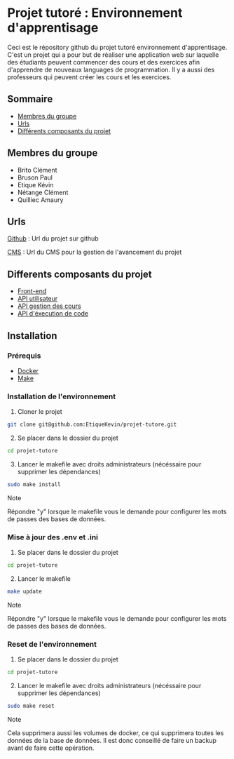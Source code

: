 # Projet tutoré : Environnement d'apprentisage

Ceci est le répository github du projet tutoré environnement d'apprentisage. C'est un projet qui a pour but de réaliser une application web sur laquelle des étudiants peuvent commencer des cours et des exercices afin d'apprendre de nouveaux languages de programmation. Il y a aussi des professeurs qui peuvent créer les cours et les exercices.

## Sommaire

- [Membres du groupe](#membres-du-groupe)
- [Urls](#urls)
- [Différents composants du projet](#differents-composants-du-projet)

## Membres du groupe
- Brito Clément
- Bruson Paul
- Etique Kévin
- Nétange Clément
- Quilliec Amaury

## Urls
[Github](https://github.com/EtiqueKevin/projet-tutore) : Url du projet sur github

[CMS](https://grav.paul-bruson.fr/) : Url du CMS pour la gestion de l'avancement du projet

## Differents composants du projet

- [Front-end](front-end/README.md)
- [API utilisateur](api-utilisateur/README.md)
- [API gestion des cours](api-cours/README.md)
- [API d'éxecution de code](api-execution/README.md)

## Installation
### Prérequis
- [Docker](https://www.docker.com/)
- [Make](https://www.gnu.org/software/make/)

### Installation de l'environnement
1. Cloner le projet
```bash
git clone git@github.com:EtiqueKevin/projet-tutore.git
```
2. Se placer dans le dossier du projet
```bash
cd projet-tutore
```

3. Lancer le makefile avec droits administrateurs (nécéssaire pour supprimer les dépendances)
```bash
sudo make install
```
> [!NOTE]
> Répondre "y" lorsque le makefile vous le demande pour configurer les mots de passes des bases de données.


### Mise à jour des .env et .ini
1. Se placer dans le dossier du projet
```bash
cd projet-tutore
```
2. Lancer le makefile
```bash
make update
```
> [!NOTE]
> Répondre "y" lorsque le makefile vous le demande pour configurer les mots de passes des bases de données.

### Reset de l'environnement
1. Se placer dans le dossier du projet
```bash
cd projet-tutore
```
2. Lancer le makefile avec droits administrateurs (nécéssaire pour supprimer les dépendances)
```bash
sudo make reset
```

> [!NOTE]
> Cela supprimera aussi les volumes de docker, ce qui supprimera toutes les données de la base de données. Il est donc conseillé de faire un backup avant de faire cette opération.
